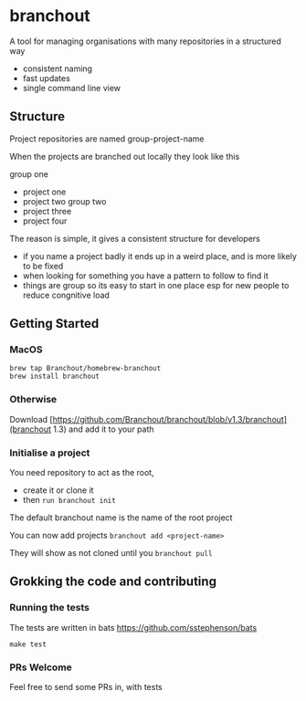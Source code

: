 # branchout

A tool for managing organisations with many repositories in a structured way

* consistent naming
* fast updates
* single command line view

## Structure

Project repositories are named group-project-name

When the projects are branched out locally they look like this

group one
- project one
- project two
group two
- project three
- project four

The reason is simple, it gives a consistent structure for developers
* if you name a project badly it ends up in a weird place, and is more likely to be fixed
* when looking for something you have a pattern to follow to find it
* things are group so its easy to start in one place esp for new people to reduce congnitive load

## Getting Started

### MacOS

```
brew tap Branchout/homebrew-branchout
brew install branchout
```

### Otherwise

Download [https://github.com/Branchout/branchout/blob/v1.3/branchout](branchout 1.3) and add it to your path


### Initialise a project

You need repository to act as the root, 
* create it or clone it
* then ```run branchout init```

The default branchout name is the name of the root project

You can now add projects
```branchout add <project-name>```

They will show as not cloned until you ```branchout pull```

## Grokking the code and contributing

### Running the tests

The tests are written in bats https://github.com/sstephenson/bats

```make test```

### PRs Welcome

Feel free to send some PRs in, with tests
